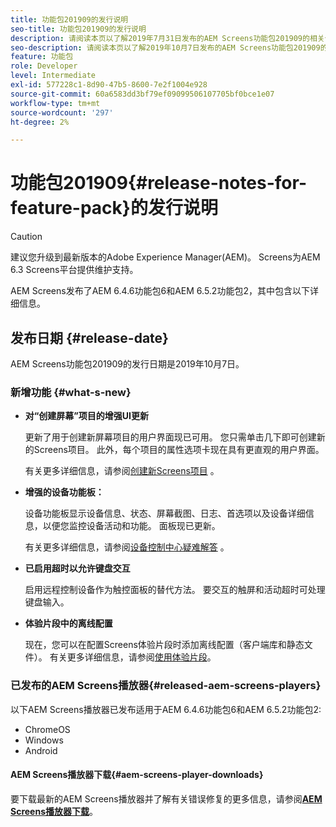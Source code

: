 ```yaml
---
title: 功能包201909的发行说明
seo-title: 功能包201909的发行说明
description: 请阅读本页以了解2019年7月31日发布的AEM Screens功能包201909的相关信息。
seo-description: 请阅读本页以了解2019年10月7日发布的AEM Screens功能包201909的信息。
feature: 功能包
role: Developer
level: Intermediate
exl-id: 577228c1-8d90-47b5-8600-7e2f1004e928
source-git-commit: 60a6583dd3bf79ef09099506107705bf0bce1e07
workflow-type: tm+mt
source-wordcount: '297'
ht-degree: 2%

---
```


# 功能包201909{#release-notes-for-feature-pack}的发行说明

>[!CAUTION]
>
>建议您升级到最新版本的Adobe Experience Manager(AEM)。 Screens为AEM 6.3 Screens平台提供维护支持。

AEM Screens发布了AEM 6.4.6功能包6和AEM 6.5.2功能包2，其中包含以下详细信息。

## 发布日期 {#release-date}

AEM Screens功能包201909的发行日期是2019年10月7日。

### 新增功能 {#what-s-new}

* **对“创建屏幕”项目的增强UI更新**

   更新了用于创建新屏幕项目的用户界面现已可用。 您只需单击几下即可创建新的Screens项目。 此外，每个项目的属性选项卡现在具有更直观的用户界面。

   有关更多详细信息，请参阅[创建新Screens项目](creating-a-screens-project.md) 。

* **增强的设备功能板：**

   设备功能板显示设备信息、状态、屏幕截图、日志、首选项以及设备详细信息，以便您监控设备活动和功能。 面板现已更新。

   有关更多详细信息，请参阅[设备控制中心疑难解答](monitoring-screens.md) 。

* **已启用超时以允许键盘交互**

   启用远程控制设备作为触控面板的替代方法。 要交互的触屏和活动超时可处理键盘输入。

* **体验片段中的离线配置**

   现在，您可以在配置Screens体验片段时添加离线配置（客户端库和静态文件）。
有关更多详细信息，请参阅[使用体验片段](experience-fragments-in-screens.md)。

### 已发布的AEM Screens播放器{#released-aem-screens-players}

以下AEM Screens播放器已发布适用于AEM 6.4.6功能包6和AEM 6.5.2功能包2:

* ChromeOS
* Windows
* Android

#### AEM Screens播放器下载{#aem-screens-player-downloads}

要下载最新的AEM Screens播放器并了解有关错误修复的更多信息，请参阅&#x200B;[**AEM Screens播放器下载**](https://download.macromedia.com/screens/)。
